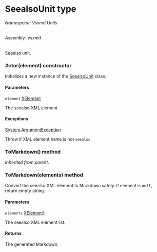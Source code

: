 <a name='T-Vsxmd-Units-SeealsoUnit'></a>
# SeealsoUnit type

###### Namespace:  Vsxmd.Units

###### Assembly:  Vsxmd

Seealso unit.

<a name='M-Vsxmd-Units-SeealsoUnit-#ctor-System-Xml-Linq-XElement-'></a>
### #ctor(element) constructor

Initializes a new instance of the [SeealsoUnit](/Vsxmd.Units.SeealsoUnit.md/#T-Vsxmd-Units-SeealsoUnit) class.

#### Parameters

`element`  [XElement](https://docs.microsoft.com/dotnet/api/System.Xml.Linq.XElement)  

The seealso XML element.

#### Exceptions

[System.ArgumentException](https://docs.microsoft.com/dotnet/api/System.ArgumentException)  

Throw if XML element name is not `seealso`.

<a name='M-Vsxmd-Units-SeealsoUnit-ToMarkdown'></a>
### ToMarkdown() method

*Inherited from parent.*

<a name='M-Vsxmd-Units-SeealsoUnit-ToMarkdown-System-Collections-Generic-IEnumerable{System-Xml-Linq-XElement}-'></a>
### ToMarkdown(elements) method

Convert the seealso XML element to Markdown safely.
If element is `null`, return empty string.

#### Parameters

`elements`  [XElement}](https://docs.microsoft.com/dotnet/api/System.Collections.Generic.IEnumerable)  

The seealso XML element list.

#### Returns





The generated Markdown.
